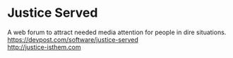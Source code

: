 # Justice Served
A web forum to attract needed media attention for people in dire situations. <br>
https://devpost.com/software/justice-served <br>
http://justice-isthem.com
